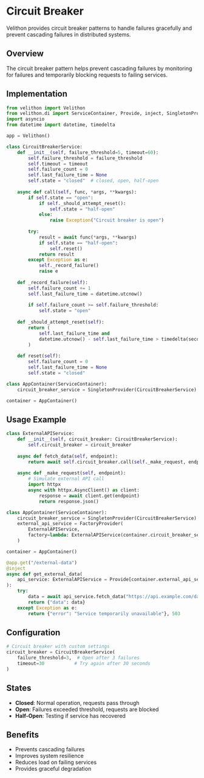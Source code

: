 # Circuit Breaker

Velithon provides circuit breaker patterns to handle failures gracefully and prevent cascading failures in distributed systems.

## Overview

The circuit breaker pattern helps prevent cascading failures by monitoring for failures and temporarily blocking requests to failing services.

## Implementation

```python
from velithon import Velithon
from velithon.di import ServiceContainer, Provide, inject, SingletonProvider, FactoryProvider
import asyncio
from datetime import datetime, timedelta

app = Velithon()

class CircuitBreakerService:
    def __init__(self, failure_threshold=5, timeout=60):
        self.failure_threshold = failure_threshold
        self.timeout = timeout
        self.failure_count = 0
        self.last_failure_time = None
        self.state = "closed"  # closed, open, half-open
    
    async def call(self, func, *args, **kwargs):
        if self.state == "open":
            if self._should_attempt_reset():
                self.state = "half-open"
            else:
                raise Exception("Circuit breaker is open")
        
        try:
            result = await func(*args, **kwargs)
            if self.state == "half-open":
                self.reset()
            return result
        except Exception as e:
            self._record_failure()
            raise e
    
    def _record_failure(self):
        self.failure_count += 1
        self.last_failure_time = datetime.utcnow()
        
        if self.failure_count >= self.failure_threshold:
            self.state = "open"
    
    def _should_attempt_reset(self):
        return (
            self.last_failure_time and
            datetime.utcnow() - self.last_failure_time > timedelta(seconds=self.timeout)
        )
    
    def reset(self):
        self.failure_count = 0
        self.last_failure_time = None
        self.state = "closed"

class AppContainer(ServiceContainer):
    circuit_breaker_service = SingletonProvider(CircuitBreakerService)

container = AppContainer()
```

## Usage Example

```python
class ExternalAPIService:
    def __init__(self, circuit_breaker: CircuitBreakerService):
        self.circuit_breaker = circuit_breaker
    
    async def fetch_data(self, endpoint):
        return await self.circuit_breaker.call(self._make_request, endpoint)
    
    async def _make_request(self, endpoint):
        # Simulate external API call
        import httpx
        async with httpx.AsyncClient() as client:
            response = await client.get(endpoint)
            return response.json()

class AppContainer(ServiceContainer):
    circuit_breaker_service = SingletonProvider(CircuitBreakerService)
    external_api_service = FactoryProvider(
        ExternalAPIService,
        factory=lambda: ExternalAPIService(container.circuit_breaker_service)
    )

container = AppContainer()

@app.get("/external-data")
@inject
async def get_external_data(
    api_service: ExternalAPIService = Provide[container.external_api_service]
):
    try:
        data = await api_service.fetch_data("https://api.example.com/data")
        return {"data": data}
    except Exception as e:
        return {"error": "Service temporarily unavailable"}, 503
```

## Configuration

```python
# Circuit breaker with custom settings
circuit_breaker = CircuitBreakerService(
    failure_threshold=3,  # Open after 3 failures
    timeout=30           # Try again after 30 seconds
)
```

## States

- **Closed**: Normal operation, requests pass through
- **Open**: Failures exceeded threshold, requests are blocked
- **Half-Open**: Testing if service has recovered

## Benefits

- Prevents cascading failures
- Improves system resilience
- Reduces load on failing services
- Provides graceful degradation
